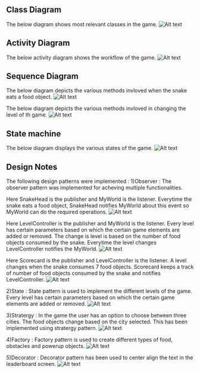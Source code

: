 ## Class Diagram
The below diagram shows most relevant classes in the game.
            ![Alt text](https://github.com/nguyensjsu/fa19-202-gangofive/blob/master/images/components.jpg "Class Diagram")

## Activity Diagram
The below activity diagram shows the workflow of the game.
            ![Alt text](https://github.com/nguyensjsu/fa19-202-gangofive/blob/master/images/ActivityDiagram1.png "Activity Diagram")

## Sequence Diagram
The below diagram depicts the various methods invloved when the snake eats a food object.
                ![Alt text](https://github.com/nguyensjsu/fa19-202-gangofive/blob/master/images/eatFoodSequence.jpg "Sequence Diagram(Food consumption)")


The below diagram depicts the various methods invloved in changing the level of th game.
                ![Alt text](https://github.com/nguyensjsu/fa19-202-gangofive/blob/master/images/LevelSeq.png "Sequence Diagram(Level Change)")

##  State machine
The below diagram displays the various states of the game.
                ![Alt text](https://github.com/nguyensjsu/fa19-202-gangofive/blob/master/images/StatemachineDiagram0.png "State machine")
            

## Design Notes
The following design patterns were implemented :
1)Observer : The observer pattern was implemented for acheving multiple functionalities.  

Here SnakeHead is the publisher and MyWorld is the listener. Everytime the snake eats a food object, SnakeHead notifies MyWorld about this event so MyWorld can do the required operations.
                ![Alt text](https://github.com/nguyensjsu/fa19-202-gangofive/blob/master/images/Food_Observer.jpg "Observer Pattern(Food)")


Here LevelController is the publisher and MyWorld is the listener. Every level has certain parameters based on which the certain game elements are added or removed. The change is level is based on the number of food objects consumed by the snake. Everytime the level changes LevelController notifies the MyWorld.
                ![Alt text](https://github.com/nguyensjsu/fa19-202-gangofive/blob/master/images/Level_Observer.jpg "Observer Pattern(Level)")


Here Scorecard is the publisher and LevelController is the listener. A level changes when the snake consumes 7 food objects. Scorecard keeps a track of number of food objects consumed by the snake and notifies LevelController.
                ![Alt text](https://github.com/nguyensjsu/fa19-202-gangofive/blob/master/images/Score_Observer.jpg "Observer Pattern(Score)")


2)State : State pattern is used to implement the different levels of the game. Every level has certain parameters based on which the certain game elements are added or removed. 
                ![Alt text](https://github.com/nguyensjsu/fa19-202-gangofive/blob/master/images/statePattern.jpg "State Pattern")


3)Stratergy : In the game the user has an option to choose between three cities. The food objects change based on the city selected. This has been implemented using stratergy pattern.
                ![Alt text](https://github.com/nguyensjsu/fa19-202-gangofive/blob/master/images/Strategy_Pattern.jpg "Strategy Pattern")


4)Factory : Factory pattern is used to create different types of food, obstacles and powerup objects.
                ![Alt text](https://github.com/nguyensjsu/fa19-202-gangofive/blob/master/images/factory_pattern.jpg "Factory Pattern")

5)Decorator : Decorator pattern has been used to center align the text in the leaderboard screen.
                ![Alt text](https://github.com/nguyensjsu/fa19-202-gangofive/blob/master/images/decorator_pattern.png "Decorator Pattern")


